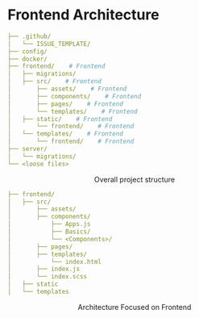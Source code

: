 # Frontend Architecture

```yml
├── .github/
│   └── ISSUE_TEMPLATE/
├── config/
├── docker/
├── frontend/    # Frontend
│   ├── migrations/
│   ├── src/    # Frontend
│       ├── assets/    # Frontend
│       ├── components/    # Frontend
│       ├── pages/    # Frontend
│       └── templates/    # Frontend
│   ├── static/    # Frontend
│       └── frontend/    # Frontend
│   └── templates/    # Frontend
│       └── frontend/    # Frontend
├── server/
│   └── migrations/
└── <loose files>
```
<p style="text-align: center;">Overall project structure</p>


```yml
├── frontend/
│   ├── src/
│       ├── assets/
│       ├── components/
│           ├── Apps.js
│           ├── Basics/
│           └── <Components>/
│       ├── pages/
│       ├── templates/
│           └── index.html
│       ├── index.js
│       └── index.scss
│   ├── static
│   └── templates
```
<p style="text-align: center;">Architecture Focused on Frontend</p>

